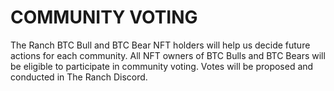 # COMMUNITY VOTING

The Ranch BTC Bull and BTC Bear NFT holders will help us decide future actions for each community. All NFT owners of BTC Bulls and BTC Bears will be eligible to participate in community voting. Votes will be proposed and conducted in The Ranch Discord.
